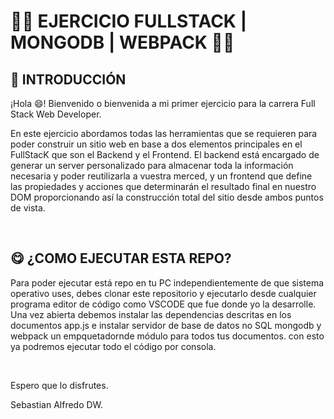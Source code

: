 # **🧑‍💻 EJERCICIO FULLSTACK | MONGODB | WEBPACK 👩‍💻** 
  
 ## **📌 INTRODUCCIÓN** 
  
 ¡Hola 😄! Bienvenido o bienvenida a mi primer ejercicio para la carrera Full Stack Web Developer. 
 
 En este ejercicio abordamos todas las herramientas que se requieren para poder construir un sitio web en base a dos elementos principales en el FullStacK que son el Backend y el Frontend. El backend está encargado de generar un server personalizado para almacenar toda la información necesaria y poder reutilizarla a vuestra merced, y un frontend que define las propiedades y acciones que determinarán el resultado final en nuestro DOM proporcionando así la construcción total del sitio desde ambos puntos de vista. 
  
 </br > 
  
 ## **😋 ¿COMO EJECUTAR ESTA REPO?** 
  
 Para poder ejecutar está repo en tu PC independientemente de que sistema operativo uses, debes clonar este repositorio y ejecutarlo desde cualquier programa editor de código como VSCODE que fue donde yo la desarrolle. Una vez abierta debemos instalar las dependencias descritas en los documentos app.js e instalar servidor de base de datos no SQL mongodb y webpack un empquetadornde módulo para todos tus documentos. con esto ya podremos ejecutar todo el código por consola.
  
 </br> 
  
 
Espero que lo disfrutes.

Sebastian Alfredo DW.


